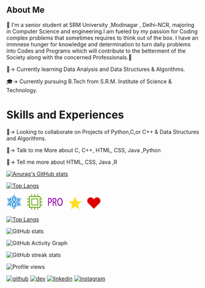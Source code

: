 
## About Me

🤜 I'm a senior student at SRM University ,Modinagar , Delhi-NCR, majoring in Computer Science and engineering.I am fueled by my passion for Coding complex problems that sometimes requires to think out of the box. I have an immnese hunger for knowledge and determination to turn daliy problems into Codes and Programs which will contribute to the betterment of the Society along with the concerned Professionals.🤛

🔭-> Currently learning Data Analysis and Data Structures & Algorithms.

🎓-> Currently pursuing B.Tech from S.R.M. Institute of Science & Technology.

# Skills and Experiences

👯-> Looking to collaborate on Projects of Python,C,or C++  & Data Structures and Algorithms.

💬-> Talk to me More about C, C++, HTML, CSS, Java ,Python

💬-> Tell me more about HTML, CSS, Java ,R 




[![Anurag's GitHub stats](https://github-readme-stats.vercel.app/api?username=ArghyaDas21112001)](https://github.com/anuraghazra/github-readme-stats)



[![Top Langs](https://github-readme-stats.vercel.app/api/top-langs/?username=anuraghazra&layout=compact)](https://github.com/anuraghazra/github-readme-stats)


<a href='https://archiveprogram.github.com/'><img src='https://raw.githubusercontent.com/acervenky/animated-github-badges/master/assets/acbadge.gif' width='40' height='40'></a> <a href='https://docs.github.com/en/developers'><img src='https://raw.githubusercontent.com/acervenky/animated-github-badges/master/assets/devbadge.gif' width='40' height='40'></a> <a href='https://github.com/pricing'><img src='https://raw.githubusercontent.com/acervenky/animated-github-badges/master/assets/pro.gif' width='40' height='40'></a> <a href='https://stars.github.com/'><img src='https://raw.githubusercontent.com/acervenky/animated-github-badges/master/assets/starbadge.gif' width='35' height='35'></a> <a href='https://docs.github.com/en/github/supporting-the-open-source-community-with-github-sponsors'><img src='https://raw.githubusercontent.com/acervenky/animated-github-badges/master/assets/sponsorbadge.gif' width='35' height='35'></a> 

[![Top Langs](https://github-readme-stats.vercel.app/api/top-langs/?username=ArghyaDas21112001)](https://github.com/anuraghazra/github-readme-stats)

![GitHub stats](https://github-readme-stats.vercel.app/api?username=ArghyaDas21112001&show_icons=true)  

![GitHub Activity Graph](https://activity-graph.herokuapp.com/graph?username=ArghyaDas21112001)  

![GitHub streak stats](https://github-readme-streak-stats.herokuapp.com/?user=ArghyaDas21112001)  

![Profile views](https://gpvc.arturio.dev/ArghyaDas21112001)  


[<img src='https://cdn.jsdelivr.net/npm/simple-icons@3.0.1/icons/github.svg' alt='github' height='40'>](https://github.com/ArghyaDas21112001)  [<img src='https://cdn.jsdelivr.net/npm/simple-icons@3.0.1/icons/dev-dot-to.svg' alt='dev' height='40'>](https://dev.to/arghya_das)  [<img src='https://cdn.jsdelivr.net/npm/simple-icons@3.0.1/icons/linkedin.svg' alt='linkedin' height='40'>](linkedin.com/in/arghya-das-74b054206)  [<img src='https://cdn.jsdelivr.net/npm/simple-icons@3.0.1/icons/instagram.svg' alt='instagram' height='40'>](https://www.instagram.com/the_royal_dada86/)  



